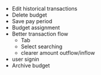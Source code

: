 - Edit historical transactions
- Delete budget
- Save pay period
- Budget assignment
- Better transaction flow
    - Tab
    - Select searching
    - clearer amount outflow/inflow
- user signin
- Archive budget
